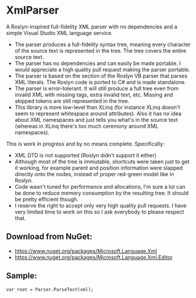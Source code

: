 # XmlParser
A Roslyn-inspired full-fidelity XML parser with no dependencies and a simple Visual Studio XML language service.

 * The parser produces a full-fidelity syntax tree, meaning every character of the source text is represented in the tree. The tree covers the entire source text.
 * The parser has no dependencies and can easily be made portable. I would appreciate a high quality pull request making the parser portable.
 * The parser is based on the section of the Roslyn VB parser that parses XML literals. The Roslyn code is ported to C# and is made standalone.
 * The parser is error-tolerant. It will still produce a full tree even from invalid XML with missing tags, extra invalid text, etc. Missing and skipped tokens are still represented in the tree.
 * This library is more low-level than XLinq (for instance XLinq doesn't seem to represent whitespace around attributes). Also it has no idea about XML namespaces and just tells you what's in the source text (whereas in XLinq there's too much ceremony around XML namespaces).

This is work in progress and by no means complete. Specifically:
 * XML DTD is not supported (Roslyn didn't support it either)
 * Although most of the tree is immutable, shortcuts were taken just to get it working, for example parent and position information were slapped directly onto the nodes, instead of proper red-green model like in Roslyn.
 * Code wasn't tuned for performance and allocations, I'm sure a lot can be done to reduce memory consumption by the resulting tree. It should be pretty efficient though.
 * I reserve the right to accept only very high quality pull requests. I have very limited time to work on this so I ask everybody to please respect that.

## Download from NuGet:
 * https://www.nuget.org/packages/Microsoft.Language.Xml
 * https://www.nuget.org/packages/Microsoft.Language.Xml.Editor

## Sample:

```
var root = Parser.ParseText(xml);
```
